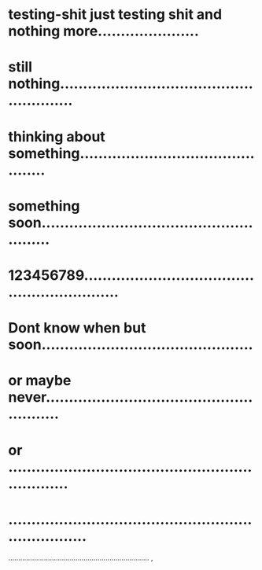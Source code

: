 # testing-shit just testing shit and  nothing more......................
# still nothing........................................................
# thinking about something..............................................
# something soon.......................................................
# 123456789.............................................................
# Dont know when but soon..............................................
# or maybe never........................................................
# or ..................................................................
# ......................................................................
.......................................................................
,
